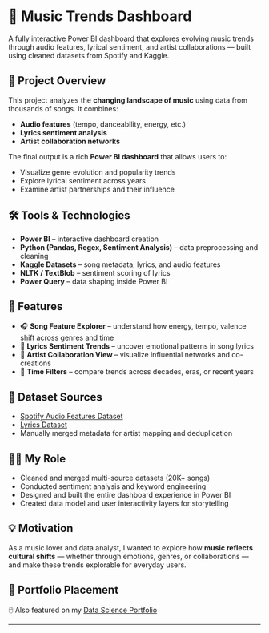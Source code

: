 # 🎵 Music Trends Dashboard

A fully interactive Power BI dashboard that explores evolving music trends through audio features, lyrical sentiment, and artist collaborations — built using cleaned datasets from Spotify and Kaggle.

## 📌 Project Overview

This project analyzes the **changing landscape of music** using data from thousands of songs. It combines:
- **Audio features** (tempo, danceability, energy, etc.)
- **Lyrics sentiment analysis**
- **Artist collaboration networks**

The final output is a rich **Power BI dashboard** that allows users to:
- Visualize genre evolution and popularity trends
- Explore lyrical sentiment across years
- Examine artist partnerships and their influence

## 🛠️ Tools & Technologies

- **Power BI** – interactive dashboard creation
- **Python (Pandas, Regex, Sentiment Analysis)** – data preprocessing and cleaning
- **Kaggle Datasets** – song metadata, lyrics, and audio features
- **NLTK / TextBlob** – sentiment scoring of lyrics
- **Power Query** – data shaping inside Power BI

## 🚀 Features

- 🎧 **Song Feature Explorer** – understand how energy, tempo, valence shift across genres and time
- 💬 **Lyrics Sentiment Trends** – uncover emotional patterns in song lyrics
- 🤝 **Artist Collaboration View** – visualize influential networks and co-creations
- 📅 **Time Filters** – compare trends across decades, eras, or recent years

## 📁 Dataset Sources

- [Spotify Audio Features Dataset](https://www.kaggle.com/datasets/yamaerenay/spotify-dataset-19212020-160k-tracks)
- [Lyrics Dataset](https://www.kaggle.com/datasets/mousehead/songlyrics)
- Manually merged metadata for artist mapping and deduplication

## 👩‍💻 My Role

- Cleaned and merged multi-source datasets (20K+ songs)
- Conducted sentiment analysis and keyword engineering
- Designed and built the entire dashboard experience in Power BI
- Created data model and user interactivity layers for storytelling

## 💡 Motivation

As a music lover and data analyst, I wanted to explore how **music reflects cultural shifts** — whether through emotions, genres, or collaborations — and make these trends explorable for everyday users.

## 📎 Portfolio Placement

🖱️ Also featured on my [Data Science Portfolio](https://www.datascienceportfol.io/SriLahariDwadasi)

---

